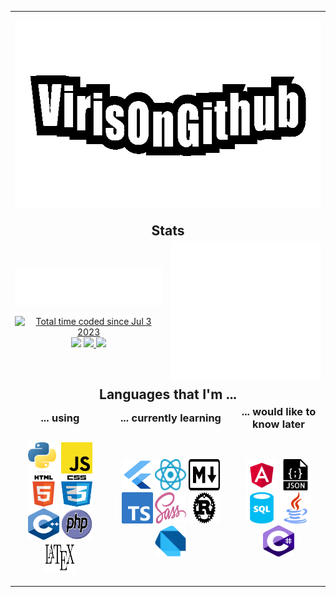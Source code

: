 <table>
    <tr>
        <td colspan=6>
            <p align=center><img height="300px" src="./vog.gif" /></p>
        </td>
    </tr>
    <tr>
        <td colspan=6>
            <h2 align=center style="margin: auto">Stats</h2>
        </td>
    </tr>
    <tr>
        <td colspan=3>
            <img src="./languages.svg" />
            <p align=center>
                <a href="https://wakatime.com/@b72ca6a4-e042-401d-8f2e-b404eaf1c6e5">
                    <img src="https://wakatime.com/badge/user/b72ca6a4-e042-401d-8f2e-b404eaf1c6e5.svg" alt="Total time coded since Jul 3 2023"/>
                </a>
                    <img src="https://img.shields.io/badge/Discord-@Viris__-informational?logo=discord&logoColor=white" />
                <a href="virisongithub.github.io">
                    <img src="https://img.shields.io/badge/Website-VirisOnGithub-informational?logo=vite&logoColor=white">
                </a>
                <a href="virisongithub.github.io">
                    <img src="https://img.shields.io/badge/LinkedIn-VirisOnGithub-informational?logo=linkedin&logoColor=white">
                </a>
            </p>
        </td>
        <td colspan=3><img src="./metrics.svg" /></td>
    </tr>
    <tr>
        <td colspan=6>
            <h2 align=center style="margin: auto">Languages that I'm ...</h2>
        </td>
    </tr>
    <tr>
        <td colspan=2>
            <h3 align=center style="margin: auto">... using</h3>
        </td>
        <td colspan=2>
            <h3 align=center style="margin: auto">... currently learning</h3>
        </td>
        <td colspan=2>
            <h3 align=center style="margin: auto">... would like to know later</h3>
        </td>
    </tr>
    <tr>
        <td colspan=2>
            <p align=center>
                <img width=50px height=50px src="./py.svg" />
                <img width=50px height=50px src="./js.svg" />
                <img width=50px height=50px src="./html.svg" />
                <img width=50px height=50px src="./css.svg" />
                <img width=50px height=50px src="./cpp.svg" />
                <img width=50px height=50px src="./php.svg" />
                <img width=50px height=50px src="./latex.svg" />
            </p>
        </td>
        <td colspan=2>
            <p align=center>
                <img width=50px height=50px src="./flutter.svg" />
                <img width=50px height=50px src="./react.svg" />
                <img width=50px height=50px src="./md.svg" />
                <img width=50px height=50px src="./ts.svg" />
                <img width=50px height=50px src="./sass.svg" />
                <img width=50px height=50px src="./rust.svg" />
                <img width=50px height=50px src="./dart.svg" />
            </p>
        </td>
        <td colspan=2>
            <p align=center>
                <img width=50px height=50px src="./angular.svg" />
                <img width=50px height=50px src="./json.svg" />
                <img width=50px height=50px src="./sql.svg" />
                <img width=50px height=50px src="./java.svg" />
                <img width=50px height=50px src="./csharp.svg" />
            </p>
        </td>
    </tr>
</table>